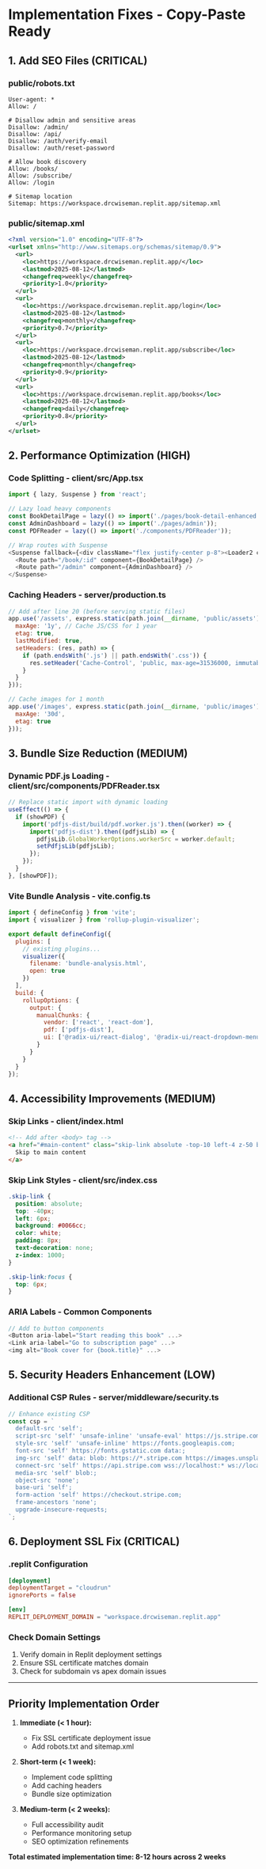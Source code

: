 # Implementation Fixes - Copy-Paste Ready

## 1. Add SEO Files (CRITICAL)

### public/robots.txt
```
User-agent: *
Allow: /

# Disallow admin and sensitive areas
Disallow: /admin/
Disallow: /api/
Disallow: /auth/verify-email
Disallow: /auth/reset-password

# Allow book discovery
Allow: /books/
Allow: /subscribe/
Allow: /login

# Sitemap location
Sitemap: https://workspace.drcwiseman.replit.app/sitemap.xml
```

### public/sitemap.xml
```xml
<?xml version="1.0" encoding="UTF-8"?>
<urlset xmlns="http://www.sitemaps.org/schemas/sitemap/0.9">
  <url>
    <loc>https://workspace.drcwiseman.replit.app/</loc>
    <lastmod>2025-08-12</lastmod>
    <changefreq>weekly</changefreq>
    <priority>1.0</priority>
  </url>
  <url>
    <loc>https://workspace.drcwiseman.replit.app/login</loc>
    <lastmod>2025-08-12</lastmod>
    <changefreq>monthly</changefreq>
    <priority>0.7</priority>
  </url>
  <url>
    <loc>https://workspace.drcwiseman.replit.app/subscribe</loc>
    <lastmod>2025-08-12</lastmod>
    <changefreq>monthly</changefreq>
    <priority>0.9</priority>
  </url>
  <url>
    <loc>https://workspace.drcwiseman.replit.app/books</loc>
    <lastmod>2025-08-12</lastmod>
    <changefreq>daily</changefreq>
    <priority>0.8</priority>
  </url>
</urlset>
```

## 2. Performance Optimization (HIGH)

### Code Splitting - client/src/App.tsx
```javascript
import { lazy, Suspense } from 'react';

// Lazy load heavy components
const BookDetailPage = lazy(() => import('./pages/book-detail-enhanced'));
const AdminDashboard = lazy(() => import('./pages/admin'));
const PDFReader = lazy(() => import('./components/PDFReader'));

// Wrap routes with Suspense
<Suspense fallback={<div className="flex justify-center p-8"><Loader2 className="animate-spin" /></div>}>
  <Route path="/book/:id" component={BookDetailPage} />
  <Route path="/admin" component={AdminDashboard} />
</Suspense>
```

### Caching Headers - server/production.ts
```javascript
// Add after line 20 (before serving static files)
app.use('/assets', express.static(path.join(__dirname, 'public/assets'), {
  maxAge: '1y', // Cache JS/CSS for 1 year
  etag: true,
  lastModified: true,
  setHeaders: (res, path) => {
    if (path.endsWith('.js') || path.endsWith('.css')) {
      res.setHeader('Cache-Control', 'public, max-age=31536000, immutable');
    }
  }
}));

// Cache images for 1 month
app.use('/images', express.static(path.join(__dirname, 'public/images'), {
  maxAge: '30d',
  etag: true
}));
```

## 3. Bundle Size Reduction (MEDIUM)

### Dynamic PDF.js Loading - client/src/components/PDFReader.tsx
```javascript
// Replace static import with dynamic loading
useEffect(() => {
  if (showPDF) {
    import('pdfjs-dist/build/pdf.worker.js').then((worker) => {
      import('pdfjs-dist').then((pdfjsLib) => {
        pdfjsLib.GlobalWorkerOptions.workerSrc = worker.default;
        setPdfjsLib(pdfjsLib);
      });
    });
  }
}, [showPDF]);
```

### Vite Bundle Analysis - vite.config.ts
```javascript
import { defineConfig } from 'vite';
import { visualizer } from 'rollup-plugin-visualizer';

export default defineConfig({
  plugins: [
    // existing plugins...
    visualizer({
      filename: 'bundle-analysis.html',
      open: true
    })
  ],
  build: {
    rollupOptions: {
      output: {
        manualChunks: {
          vendor: ['react', 'react-dom'],
          pdf: ['pdfjs-dist'],
          ui: ['@radix-ui/react-dialog', '@radix-ui/react-dropdown-menu'],
        }
      }
    }
  }
});
```

## 4. Accessibility Improvements (MEDIUM)

### Skip Links - client/index.html
```html
<!-- Add after <body> tag -->
<a href="#main-content" class="skip-link absolute -top-10 left-4 z-50 bg-blue-600 text-white px-4 py-2 rounded focus:top-4 transition-all">
  Skip to main content
</a>
```

### Skip Link Styles - client/src/index.css
```css
.skip-link {
  position: absolute;
  top: -40px;
  left: 6px;
  background: #0066cc;
  color: white;
  padding: 8px;
  text-decoration: none;
  z-index: 1000;
}

.skip-link:focus {
  top: 6px;
}
```

### ARIA Labels - Common Components
```javascript
// Add to button components
<Button aria-label="Start reading this book" ...>
<Link aria-label="Go to subscription page" ...>
<img alt="Book cover for {book.title}" ...>
```

## 5. Security Headers Enhancement (LOW)

### Additional CSP Rules - server/middleware/security.ts
```javascript
// Enhance existing CSP
const csp = `
  default-src 'self';
  script-src 'self' 'unsafe-inline' 'unsafe-eval' https://js.stripe.com https://cdn.jsdelivr.net;
  style-src 'self' 'unsafe-inline' https://fonts.googleapis.com;
  font-src 'self' https://fonts.gstatic.com data:;
  img-src 'self' data: blob: https://*.stripe.com https://images.unsplash.com;
  connect-src 'self' https://api.stripe.com wss://localhost:* ws://localhost:*;
  media-src 'self' blob:;
  object-src 'none';
  base-uri 'self';
  form-action 'self' https://checkout.stripe.com;
  frame-ancestors 'none';
  upgrade-insecure-requests;
`;
```

## 6. Deployment SSL Fix (CRITICAL)

### .replit Configuration
```toml
[deployment]
deploymentTarget = "cloudrun"
ignorePorts = false

[env]
REPLIT_DEPLOYMENT_DOMAIN = "workspace.drcwiseman.replit.app"
```

### Check Domain Settings
1. Verify domain in Replit deployment settings
2. Ensure SSL certificate matches domain
3. Check for subdomain vs apex domain issues

---

## Priority Implementation Order

1. **Immediate (< 1 hour):**
   - Fix SSL certificate deployment issue
   - Add robots.txt and sitemap.xml

2. **Short-term (< 1 week):**
   - Implement code splitting
   - Add caching headers
   - Bundle size optimization

3. **Medium-term (< 2 weeks):**
   - Full accessibility audit
   - Performance monitoring setup
   - SEO optimization refinements

**Total estimated implementation time: 8-12 hours across 2 weeks**
